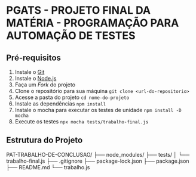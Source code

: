 # PGATS - PROJETO FINAL DA MATÉRIA - PROGRAMAÇÃO PARA AUTOMAÇÃO DE TESTES

## Pré-requisitos

1. Instale o [Git](https://git-scm.com)
2. Instale o [Node.js](https://nodejs.org/)
3. Faça um _Fork_ do projeto
4. Clone o repositório para sua máquina
   `git clone <url-do-repositorio>`
5. Acesse a pasta do projeto
   `cd nome-do-projeto`
6. Instale as dependências
   `npm install`
7. Instale o mocha para executar os testes de unidade
   `npm install -D mocha`
8. Execute os testes
   `npx mocha tests/trabalho-final.js`

## Estrutura do Projeto

PAT-TRABALHO-DE-CONCLUSAO/
├── node_modules/
├── tests/
│ └── trabalho-final.js
├── .gitignore
├── package-lock.json
├── package.json
├── README.md
└── trabalho.js

